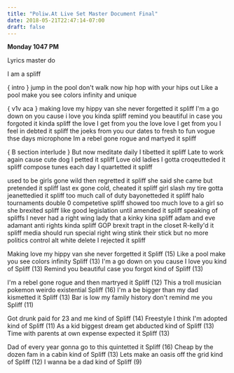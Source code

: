 ```yaml
---
title: "Poliw.At Live Set Master Document Final"
date: 2018-05-21T22:47:14-07:00
draft: false
---
```




**Monday 1047 PM**


Lyrics master do



I am a spliff

{ intro }
jump in the pool don't walk now
hip hop with your hips out
Like a pool make you see colors
infinity and unique

{ v1v aca }
making love my hippy van she never forgetted it spliff
I'm a go down on you cause i love you kinda spliff
remind you beautiful in case you forgoted it kinda spliff
the love I get from you
the love love I get from you I feel in debted it spliff
the joeks from you
our dates to fresh to fun vogue
thse days microphone
Im a rebel gone rogue and martyed it spliff

{ B section interlude }
But now meditate daily I tibetted it spliff
Late to work again cause cute dog I petted it spliff
Love old ladies I gotta croqeutteded it spliff
compose tunes each day I quartetted it spliff

used to be girls gone wild then regretted it spliff
she said she came but pretended it spliff
last ex gone cold, cheated it spliff
girl slash my tire gotta jeanettedied it spliff
too much call of duty bayonetteded it spliff
halo tournaments double 0 competetive spliff
showed too much love to a girl so she brexited spliff
like good legislation until amended it spliff
speaking of spliffs
I never had a right wing lady that a kinky kina spliff
adam and eve adamant anti rights kinda spliff
GOP brexit trapt in the closet R-kelly'd it spliff
media should run special right wing stink their stick
but no more politics
control alt white delete I rejected it spliff

Making love my hippy van she never forgetted it Spliff (15)
Like a pool make you see colors infinity Spliff (13)
I'm a go down on you cause I love you kind of Spliff (13)
Remind you beautiful case you forgot kind of Spliff (13)

I'm a rebel gone rogue and then martryed it Spliff (12)
This a troll musician pokemon weirdo existential Spliff (16)
I'm a be bigger than my dad kismetted it Spliff (13)
Bar is low my family history don't remind me you Spliff (11)

Got drunk paid for 23 and me kind of Spliff (14)
Freestyle I think I'm adopted kind of Spliff (11)
As a kid biggest dream get abducted kind of Spliff (13)
Time with parents at own expense expected it Spliff (13)

Dad of every year gonna go to this quintetted it Spliff (16)
Cheap by the dozen fam in a cabin kind of Spliff (13)
Lets make an oasis off the grid kind of Spliff (12)
I wanna be a dad kind of Spliff (9)
